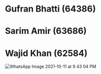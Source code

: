 # Gufran Bhatti (64386)
# Sarim Amir (63686)
# Wajid Khan (62584)
![WhatsApp Image 2021-10-11 at 9 43 04 PM](https://user-images.githubusercontent.com/58569042/136828183-bc9d7681-7d7e-4bf4-954e-6815217caf09.jpeg)

